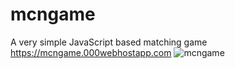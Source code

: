 # mcngame
A very simple JavaScript based matching game
https://mcngame.000webhostapp.com
![mcngame](https://cloud.githubusercontent.com/assets/7661722/25249978/81bd114c-2631-11e7-9b43-d8a2e17bf094.png)

